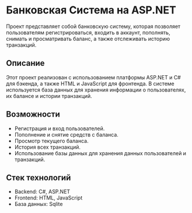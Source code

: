 # Банковская Система на ASP.NET
Проект представляет собой банковскую систему, которая позволяет пользователям регистрироваться, входить в аккаунт, пополнять, снимать и просматривать баланс, а также отслеживать историю транзакций.

## Описание
Этот проект реализован с использованием платформы ASP.NET и C# для бэкенда, а также HTML и JavaScript для фронтенда. В системе используется база данных для хранения информации о пользователях, их балансе и истории транзакций.

## Возможности
* Регистрация и вход пользователей.
* Пополнение и снятие средств с баланса.
* Просмотр текущего баланса.
* История всех транзакций.
* Использование базы данных для хранения данных пользователей и транзакций.
## Стек технологий
* Backend: C#, ASP.NET
* Frontend: HTML, JavaScript
* База данных: Sqlite
